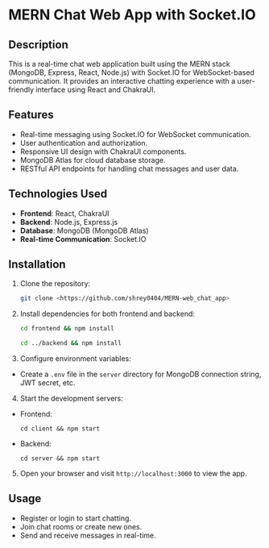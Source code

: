 # MERN Chat Web App with Socket.IO

## Description

This is a real-time chat web application built using the MERN stack (MongoDB, Express, React, Node.js) with Socket.IO for WebSocket-based communication. It provides an interactive chatting experience with a user-friendly interface using React and ChakraUI.

## Features

- Real-time messaging using Socket.IO for WebSocket communication.
- User authentication and authorization.
- Responsive UI design with ChakraUI components.
- MongoDB Atlas for cloud database storage.
- RESTful API endpoints for handling chat messages and user data.

## Technologies Used

- **Frontend**: React, ChakraUI
- **Backend**: Node.js, Express.js
- **Database**: MongoDB (MongoDB Atlas)
- **Real-time Communication**: Socket.IO


## Installation

1. Clone the repository:
    
    ```bash
    git clone <https://github.com/shrey0404/MERN-web_chat_app>

2.  Install dependencies for both frontend and backend:

    ```bash
    cd frontend && npm install
    ```

    ```bash
    cd ../backend && npm install
    ``` 
3. Configure environment variables:
- Create a `.env` file in the `server` directory for MongoDB connection string, JWT secret, etc.

4. Start the development servers:
- Frontend:
  ```
  cd client && npm start
  ```
- Backend:
  ```
  cd server && npm start
  ```

5. Open your browser and visit `http://localhost:3000` to view the app.

## Usage

- Register or login to start chatting.
- Join chat rooms or create new ones.
- Send and receive messages in real-time.


